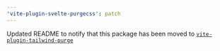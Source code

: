 ```yaml
---
'vite-plugin-svelte-purgecss': patch
---
```


Updated README to notify that this package has been moved to [`vite-plugin-tailwind-purge`](https://github.com/AdrianGonz97/vite-plugin-tailwind-purge)
